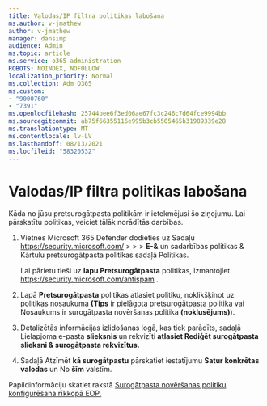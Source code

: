 ```yaml
---
title: Valodas/IP filtra politikas labošana
ms.author: v-jmathew
author: v-jmathew
manager: dansimp
audience: Admin
ms.topic: article
ms.service: o365-administration
ROBOTS: NOINDEX, NOFOLLOW
localization_priority: Normal
ms.collection: Adm_O365
ms.custom:
- "9000760"
- "7391"
ms.openlocfilehash: 25744bee6f3ed06ae67fc3c246c7d64fce9994bb
ms.sourcegitcommit: ab75f66355116e995b3cb5505465b31989339e28
ms.translationtype: MT
ms.contentlocale: lv-LV
ms.lasthandoff: 08/13/2021
ms.locfileid: "58320532"
---
```

# <a name="fix-languageip-filter-policy"></a>Valodas/IP filtra politikas labošana

Kāda no jūsu pretsurogātpasta politikām ir ietekmējusi šo ziņojumu. Lai pārskatītu politikas, veiciet tālāk norādītās darbības.

1. Vietnes Microsoft 365 Defender dodieties uz Sadaļu <https://security.microsoft.com/>  \>  \>  \> **E-&**  un sadarbības politikas & Kārtulu pretsurogātpasta politikas sadaļā Politikas.

   Lai pārietu tieši uz **lapu Pretsurogātpasta** politikas, izmantojiet <https://security.microsoft.com/antispam> .

2. Lapā **Pretsurogātpasta** politikas atlasiet politiku, noklikšķinot uz politikas  nosaukuma **(Tips**  ir pielāgota pretsurogātpasta politika vai Nosaukums ir surogātpasta novēršanas politika **(noklusējums)**).
3. Detalizētās informācijas izlidošanas logā, kas tiek parādīts, sadaļā Lielapjoma e-pasta **slieksnis** un rekvizīti **atlasiet Rediģēt surogātpasta slieksni & surogātpasta rekvizītus.**
4. Sadaļā Atzīmēt **kā surogātpastu** pārskatiet iestatījumu **Satur konkrētas valodas** un No **šīm** valstīm.

Papildinformāciju skatiet rakstā [Surogātpasta novēršanas politiku konfigurēšana rīkkopā EOP.](https://docs.microsoft.com/microsoft-365/security/office-365-security/configure-your-spam-filter-policies)
